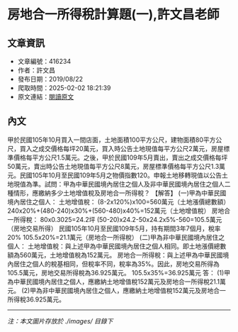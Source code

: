 # 房地合一所得稅計算題(一),許文昌老師

## 文章資訊
- 文章編號：416234
- 作者：許文昌
- 發布日期：2019/08/22
- 爬取時間：2025-02-02 18:21:39
- 原文連結：[閱讀原文](https://real-estate.get.com.tw/Columns/detail.aspx?no=416234)

## 內文
甲於民國105年10月買入一間店面，土地面積100平方公尺，建物面積80平方公尺，買入之成交價格每坪20萬元，買入時公告土地現值每平方公尺2萬元，房屋標準價格每平方公尺1.5萬元。之後，甲於民國109年5月賣出，賣出之成交價格每坪50萬元，賣出時公告土地現值每平方公尺8萬元，房屋標準價格每平方公尺1.3萬元。民國105年10月至民國109年5月之物價指數120。申報土地移轉現值以公告土地現值為準。試問：甲為中華民國境內居住之個人及非中華民國境內居住之個人二種情形，應繳納多少土地增值稅及房地合一所得稅？
【解答】
(一)甲為中華民國境內居住之個人：
土地增值稅：
(8-2x120%)x100=560萬元（土地漲價總數額）
240x20%+(480-240)x30%+(560-480)x40%=152萬元（土地增值稅）
房地合一所得稅：
80x0.3025=24.2坪
(50-20)x24.2-50x24.2x5%-560=105.5萬元（房地交易所得）
民國105年10月至民國109年5月，持有期間3年7個月，稅率20%
105.5x20%=21.1萬元（房地合一所得稅）
(二)甲為非中華民國境內居住之個人：
土地增值稅：與上述甲為中華民國境內居住之個人相同。即土地漲價總數額為560萬元，土地增值稅為152萬元。
房地合一所得稅：與上述甲為中華民國境內居住之個人的稅基相同，但稅率不同，稅率為35%。因此，房地交易所得為105.5萬元，房地交易所得稅為36.925萬元。
105.5x35%=36.925萬元
答：
(1)甲為中華民國境內居住之個人，應繳納土地增值稅152萬元及房地合一所得稅21.1萬元。
(2)甲為非中華民國境內居住之個人，應繳納土地增值稅152萬元及房地合一所得稅36.925萬元。

---
*注：本文圖片存放於 ./images/ 目錄下*

